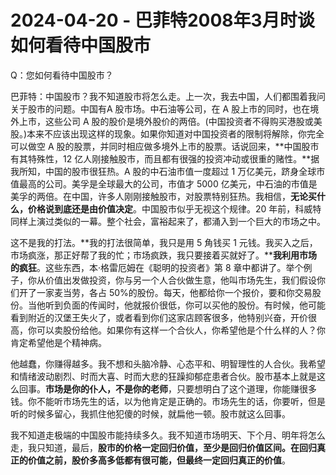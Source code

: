 # 2024-04-20 - 巴菲特2008年3月时谈如何看待中国股市

Q：您如何看待中国股市？

巴菲特：中国股市？我不知道股市将怎么走。上一次，我去中国，人们都围着我问关于股市的问题。中国有A 股市场。中石油等公司，在 A 股上市的同时，也在境外上市，这些公司 A 股的股价是境外股价的两倍。(中国投资者不得购买港股或美股。)本来不应该出现这样的现象。如果你知道对中国投资者的限制将解除，你完全可以做空 A 股的股票，并同时相应做多境外上市的股票。话说回来，**中国股市有其特殊性，12 亿人刚接触股市，而且都有很强的投资冲动或很重的赌性。**据我所知，中国的股市很狂热。A 股的中石油市值一度超过 1 万亿美元，跻身全球市值最高的公司。美孚是全球最大的公司，市值才 5000 亿美元，中石油的市值是美孚的两倍。在中国，许多人刚刚接触股市，对股票特别狂热。我相信，**无论买什么，价格说到底还是由价值决定**。中国股市似乎无视这个规律。20 年前，科威特同样上演过类似的一幕。整个社会，富裕起来了，都涌入到一个巨大的市场之中。

这不是我的打法。**我的打法很简单，我只是用 5 角钱买 1 元钱。我买入之后，市场疯涨，那正好帮了我的忙；市场疯跌，我只要接着买就好了。****我利用市场的疯狂**。这些东西，本·格雷厄姆在《聪明的投资者》第 8 章中都讲了。举个例子，你从价值出发做投资，你与另一个人合伙做生意，他叫市场先生，我们假设你们开了一家麦当劳，各占 50%的股份。每天，他都给你一个报价，要和你交易股份。当他听到负面的传闻时，他就报价很低，你可以买他的股份。有时候，他可能看到附近的汉堡王失火了，或者看到你们这家店顾客很多，他特别兴奋，开价很高，你可以卖股份给他。如果你有这样一个合伙人，你希望他是个什么样的人？你肯定希望他是个精神病。

他越蠢，你赚得越多。我不想和头脑冷静、心态平和、明智理性的人合伙。我希望和情绪波动剧烈、时而大喜、时而大悲的狂躁抑郁症患者合伙。股市基本上就是这么回事。**市场是你的仆人，不是你的老师**，只要想明白了这个道理，你能赚很多钱。你不能听市场先生的话，以为他肯定是正确的。市场先生的话，你要听，但是听的时候多留心，我抓住他犯傻的时候，就扁他一顿。股市就这么回事。

我不知道走极端的中国股市能持续多久。我不知道市场明天、下个月、明年将怎么走，我只知道，最后，**股市的价格一定回归价值，至少是回归价值区间。在回归真正的价值之前，股价多高多低都有很可能，但最终一定回归真正的价值**。